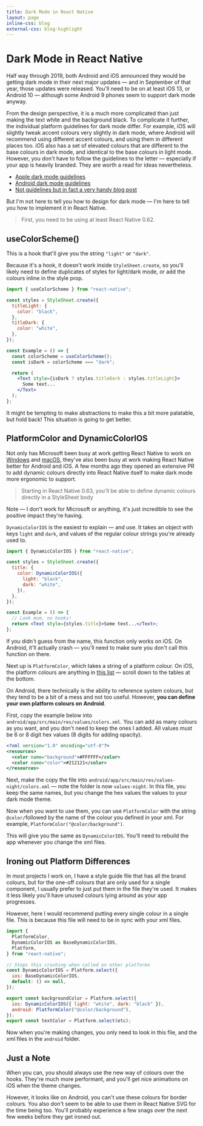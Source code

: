 ```yaml
---
title: Dark Mode in React Native
layout: page
inline-css: blog
external-css: blog-highlight
---
```


# Dark Mode in React Native

Half way through 2019, both Android and iOS announced they would be getting dark mode in their next major updates &mdash; and in September of that year, those updates were released. You'll need to be on at least iOS 13, or Android 10 &mdash; although some Android 9 phones seem to support dark mode anyway.

From the design perspective, it is a much more complicated than just making the text white and the background black. To complicate it further, the individual platform guidelines for dark mode differ. For example, iOS will slightly tweak accent colours very slightly in dark mode, where Android will recommend using different accent colours, and using them in different places too. iOS also has a set of elevated colours that are different to the base colours in dark mode, and identical to the base colours in light mode. However, you don't have to follow the guidelines to the letter &mdash; especially if your app is heavily branded. They are worth a read for ideas nevertheless.

- [Apple dark mode guidelines](https://developer.apple.com/design/human-interface-guidelines/ios/visual-design/dark-mode/)
- [Android dark mode guidelines](https://material.io/design/color/dark-theme.html#states)
- [Not guidelines but in fact a very handy blog post](https://uxdesign.cc/turn-the-lights-off-designing-the-dark-mode-of-wego-ios-app-6c4967e59dd6)

But I'm not here to tell you how to design for dark mode &mdash; I'm here to tell you how to implement it in React Native.

> First, you need to be using at least React Native 0.62.

## useColorScheme()

This is a hook that'll give you the string `"light"` or `"dark"`.

Because it's a hook, it doesn't work inside `StyleSheet.create`, so you'll likely need to define duplicates of styles for light/dark mode, or add the colours inline in the style prop.

```jsx
import { useColorScheme } from "react-native";

const styles = StyleSheet.create({
  titleLight: {
    color: "black",
  },
  titleDark: {
    color: "white",
  },
});

const Example = () => {
  const colorScheme = useColorScheme();
  const isDark = colorScheme === "dark";

  return (
    <Text style={isDark ? styles.titleDark : styles.titleLight}>
      Some text...
    </Text>
  );
};
```

It might be tempting to make abstractions to make this a bit more palatable, but hold back! This situation is going to get better.

## PlatformColor and DynamicColorIOS

Not only has Microsoft been busy at work getting React Native to work on [Windows](https://microsoft.github.io/react-native-windows/) and [macOS](https://github.com/microsoft/react-native-macos), they've also been busy at work making React Native better for Android and iOS. A few months ago they opened an extensive PR to add dynamic colours directly into React Native itself to make dark mode more ergonomic to support.

> Starting in React Native 0.63, you'll be able to define dynamic colours directly in a StyleSheet body

Note &mdash; I don't work for Microsoft or anything, it's just incredible to see the positive impact they're having.

`DynamicColorIOS` is the easiest to explain &mdash; and use. It takes an object with keys `light` and `dark`, and values of the regular colour strings you're already used to.

```jsx
import { DynamicColorIOS } from "react-native";

const styles = StyleSheet.create({
  title: {
    color: DynamicColorIOS({
      light: "black",
      dark: "white",
    }),
  },
});

const Example = () => {
  // Look mum, no hooks!
  return <Text style={styles.title}>Some text...</Text>;
};
```

If you didn't guess from the name, this function only works on iOS. On Android, it'll actually crash &mdash; you'll need to make sure you don't call this function on there.

Next up is `PlatformColor`, which takes a string of a platform colour. On iOS, the platform colours are anything in [this list](https://noahgilmore.com/blog/dark-mode-uicolor-compatibility/) &mdash; scroll down to the tables at the bottom.

On Android, there technically is the ability to reference system colours, but they tend to be a bit of a mess and not too useful. However, **you can define your own platform colours on Android**.

First, copy the example below into `android/app/src/main/res/values/colors.xml`. You can add as many colours as you want, and you don't need to keep the ones I added. All values must be 6 or 8 digit hex values (8 digits for adding opacity).

```xml
<?xml version="1.0" encoding="utf-8"?>
<resources>
  <color name="background">#FFFFFF</color>
  <color name="color">#212121</color>
</resources>
```

Next, make the copy the file into `android/app/src/main/res/values-night/colors.xml` &mdash; note the folder is now `values-night`. In this file, you keep the same names, but you change the hex values the values to your dark mode theme.

Now when you want to use them, you can use `PlatformColor` with the string `@color/`followed by the name of the colour you defined in your xml. For example, `PlatformColor("@color/background")`.

This will give you the same as `DynamicColorIOS`. You'll need to rebuild the app whenever you change the xml files.

## Ironing out Platform Differences

In most projects I work on, I have a style guide file that has all the brand colours, but for the one-off colours that are only used for a single component, I usually prefer to just put them in the file they're used. It makes it less likely you'll have unused colours lying around as your app progresses.

However, here I would recommend putting every single colour in a single file. This is because this file will need to be in sync with your xml files.

```jsx
import {
  PlatformColor,
  DynamicColorIOS as BaseDynamicColorIOS,
  Platform,
} from "react-native";

// Stops this crashing when called on other platforms
const DynamicColorIOS = Platform.select({
  ios: BaseDynamicColorIOS,
  default: () => null,
});

export const backgroundColor = Platform.select({
  ios: DynamicColorIOS({ light: "white", dark: "black" }),
  android: PlatformColor("@color/background"),
});
export const textColor = Platform.select(etc);
```

Now when you're making changes, you only need to look in this file, and the xml files in the `android` folder.

## Just a Note

When you can, you should always use the new way of colours over the hooks. They're much more performant, and you'll get nice animations on iOS when the theme changes.

However, it looks like on Android, you can't use these colours for border colours. You also don't seem to be able to use them in React Native SVG for the time being too. You'll probably experience a few snags over the next few weeks before they get ironed out.
